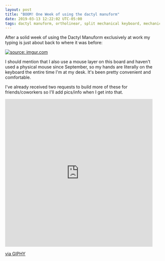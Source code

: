 ```yaml
---
layout: post
title: "BOOM! One Week of using the dactyl manuform"
date: 2019-03-13 12:22:02 UTC-05:00
tags: dactyl manuform, ortholinear, split mechanical keyboard, mechanical keyboard, 3d printing, photos
---
```


After a solid week of using the Dactyl Manuform exclusively at work my typing is just about back to where it was before:

<a href="https://imgur.com/CVGmEM3"><img src="https://i.imgur.com/CVGmEM3.jpg" title="source: imgur.com" /></a>

I should mention that I also use a mouse layer on this board and haven't used a physical mouse since September, so my hands are literally on the keyboard the entire time I'm at my desk. It's been pretty convenient and comfortable.

I've already received two requests to build more of these for friends/coworkers so I'll add pics/info when I get into that.

<iframe src="https://giphy.com/embed/UyxGxwCPUwKYw" width="480" height="480" frameBorder="0" class="giphy-embed" allowFullScreen></iframe><p><a href="https://giphy.com/gifs/key-works-keyboard-UyxGxwCPUwKYw">via GIPHY</a></p>